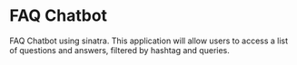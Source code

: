 # FAQ Chatbot

FAQ Chatbot using sinatra. This application will allow users to access a list of questions and answers, filtered by hashtag and queries.
